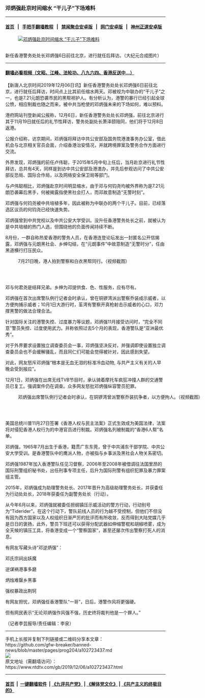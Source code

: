 ### 邓炳强赴京时间缩水 “干儿子”下场难料
------------------------

#### [首页](https://github.com/gfw-breaker/banned-news/blob/master/README.md) &nbsp;&nbsp;|&nbsp;&nbsp; [手把手翻墙教程](https://github.com/gfw-breaker/guides/wiki) &nbsp;&nbsp;|&nbsp;&nbsp; [禁闻聚合安卓版](https://github.com/gfw-breaker/bn-android) &nbsp;&nbsp;|&nbsp;&nbsp; [网门安卓版](https://github.com/oGate2/oGate) &nbsp;&nbsp;|&nbsp;&nbsp; [神州正道安卓版](https://github.com/SzzdOgate/update) 



<div><div class="featured_image">
 <a href="https://i.ntdtv.com/assets/uploads/2019/12/zEogqcK-1-800x450@1200x1200-600x400.jpg" target="_blank">
  <figure>
   <img alt="邓炳强赴京时间缩水 “干儿子”下场难料" src="https://i.ntdtv.com/assets/uploads/2019/12/zEogqcK-1-800x450@1200x1200-600x400-800x450.jpg"/>
  </figure><br/>
 </a>
 <span class="caption">
  新任香港警务处处长邓炳强6日前往北京，进行就任后拜访。（大纪元合成图片）
 </span>
</div>
</div><hr/>

#### [翻墙必看视频（文昭、江峰、法轮功、八九六四、香港反送中...）](https://github.com/gfw-breaker/banned-news/blob/master/pages/links.md)

<div><div class="post_content" itemprop="articleBody">
 <p>
  【新唐人北京时间2019年12月06日讯】新任香港警务处处长邓炳强6日前往北京，进行就任后拜访，时间点上比其前任缩水两天。邓被视为中联办的“干儿子”之一，也是7.21元朗恐袭市民的黑帮袒护人。有分析认为，港警的暴行已经引起全球公愤，相应制裁也随之而来，被中共当枪使的邓炳强未来的下场如何，难以预料。
 </p>
 <p>
  港府网站刊登新闻公报称，12月6日，新任香港警务处处长邓炳强，前往北京进行其于11月19日就任后的礼节性拜访，警务处副处长萧泽颐陪同，他们将于12月8日返港。
 </p>
 <p>
  公报介绍称，访京期间，邓炳强将拜访中共公安部及国务院港澳事务办公室，借此机会与北京相关官员会面，介绍香港治安情况，并就跨境罪案及警务合作方面进行交流。
 </p>
 <p>
  外界发现，邓炳强的前任卢伟聪，于2015年5月中旬上任后，当月赴京进行礼节性拜访，总共有4天，同样是到访中共公安部及港澳办，并先后参观访问了中共公安部反恐局、国际合作局，以及网络安全保卫局等部门。
 </p>
 <p>
  与卢伟聪相比，邓炳强赴京时间明显缩水，由于邓与何钧尧均被外界称为是7.21元朗恐袭幕后黑手，何被揭露指使黑社会打人，而邓故意制造“无警时刻”。
 </p>
 <p>
  邓炳强与何钧尧被中共培植多年，因此被称为中联办的两个干儿子。目前，已经落选区议员的何钧尧已经快速失势。
 </p>
 <p>
  邓炳强曾到中共党校以及中共公安大学受训。没升任香港警务处长之前，就被认为是中共培植的热门人选，但围绕他的负面传闻持续不断。
 </p>
 <p>
  8月份，一群自称热爱香港的警务人员，在香港连登论坛发出一封匿名公开信揭露，邓炳强与元朗黑社会、乡绅勾结，在“元朗事件”中故意制造“无警时分”，任由黑道横行打压民众。
 </p>
 <figure class="wp-caption alignnone" id="attachment_102638859" style="width: 600px">
  <ok href="https://i.ntdtv.com/assets/uploads/2019/08/Untitled-1-1-800x450.jpg">
   <img alt="" class="size-medium wp-image-102638859" src="https://i.ntdtv.com/assets/uploads/2019/08/Untitled-1-1-800x450-600x338.jpg"/>
  </ok>
  <br/><figcaption class="wp-caption-text">
   7月21日晚，港人拍到警察和白衣黑帮同行。（视频截图）
  </figcaption><br/>
 </figure><br/>
 <p>
  邓与何君尧是结拜兄弟。乡绅为邓提供食、色、性服务，应有尽有。
 </p>
 <p>
  邓炳强在首次出席警队例行记者会时承认，曾在铜锣湾派出警察乔装成示威者，以方便拘捕示威者；10月1日大游行时，荃湾有警察开真枪射击示威者的心口，邓力撑黑警的做法合理合法。
 </p>
 <p>
  针对国际关注的港警失控、过度暴力等议题，邓炳强11月接受访问时，“完全不同意”警员失控、过度使用武力。并称依照过去5个月的表现，香港警队是“亚洲最优秀”。
 </p>
 <p>
  对于外界要求设置独立调查委员会一事，邓炳强坚决反对，并强调即使设置独立调查委员会也不会缓解骚乱，而且同仁们可能会觉得被针对，因此感到失望。
 </p>
 <p>
  对此，网友怒斥邓炳强“根本是无血无泪的标准冷血动物, 与共产主义有关的人早晚会受到报应”。
 </p>
 <p>
  12月1日，邓炳强在出席无线TVB节目时，承认骑着摩托车疯狂冲撞人群的交通警员已复工。强调案件仍在调查。众多网友怒批邓炳强纵容警员犯罪。
 </p>
 <figure class="wp-caption alignnone" id="attachment_102642711" style="width: 600px">
  <ok href="https://i.ntdtv.com/assets/uploads/2019/08/thumbnail_d-608.jpg">
   <img alt="" class="size-medium wp-image-102642711" src="https://i.ntdtv.com/assets/uploads/2019/08/thumbnail_d-608-600x337.jpg"/>
  </ok>
  <br/><figcaption class="wp-caption-text">
   邓炳强出席警队例行记者会时承认，在铜锣湾曾派警察乔装抗争者，以方便拘人。（视频截图）
  </figcaption><br/>
 </figure><br/>
 <p>
  美国总统川普11月27日签署《香港人权与民主法案》正式生效成为美国法律，法案将对侵犯香港人权行为的中港官员进行制裁。邓炳强名列被制裁的“香港6人帮”名单。
 </p>
 <p>
  邓炳强，1965年7月出生于香港，籍贯广东东莞，曾于中共浦东干部学院、中共公安大学受训。是香港警队中的鹰派人物，亦被指与乡事派及黑社会人物关系密切。
 </p>
 <p>
  邓炳强1987年加入香港警队任见习督察，2006年至2008年被借调往法国里昂的国际刑警组织秘书处，出任刑事专项主任，后升为国际刑警有组织犯罪及暴力罪案组主管。
 </p>
 <p>
  2015年，邓炳强成为助理警务处长、2017年晋升为高级助理警务处长，并获委任为行动处处长，2018年获委任为副警务处长（行动）。
 </p>
 <p>
  从今年6月以来，邓炳强就被委任担纲镇压示威活动的警方行动，行动别号为“Tiderider”。在这个行动下，警队前线人员的行为越不受控制，但他们不但没有因为西方国家以及人权组织日渐严厉的批评而有所收敛，反而得到大陆党媒几乎是日日的褒扬，此外，警员下班还可以获得分配武器如伸缩警棍和胡椒喷雾，成为全天候的镇压工具，将香港变成一个“警察国家”，甚至还屡次传出警察打死人的消息。
 </p>
 <p>
  有网友写藏头诗“邓逆炳强”：
 </p>
 <p>
  邓氏宗祠出妖魔
 </p>
 <p>
  逆谋祸港事多磨
 </p>
 <p>
  炳烛难罄乡黑事
 </p>
 <p>
  强权暴政出荆轲
 </p>
 <p>
  有网友担忧，邓炳强任香港警队“一哥”，日后，港警作风将更强硬。
 </p>
 <p>
  但有网民表示“无论邓炳强作风强不强，历史终将裁判他是一个罪人。”
 </p>
 <p>
  （记者李芸报导/责任编辑：李泉）
 </p>
 <div class="single_ad">
 </div>
</div>
</div>
<hr/>
手机上长按并复制下列链接或二维码分享本文章：<br/>
https://github.com/gfw-breaker/banned-news/blob/master/pages/prog204/a102723437.md <br/>
<a href='https://github.com/gfw-breaker/banned-news/blob/master/pages/prog204/a102723437.md'><img src='https://github.com/gfw-breaker/banned-news/blob/master/pages/prog204/a102723437.md.png'/></a> <br/>
原文地址（需翻墙访问）：https://www.ntdtv.com/gb/2019/12/06/a102723437.html


------------------------
#### [首页](https://github.com/gfw-breaker/banned-news/blob/master/README.md) &nbsp;|&nbsp; [一键翻墙软件](https://github.com/gfw-breaker/nogfw/blob/master/README.md) &nbsp;| [《九评共产党》](https://github.com/gfw-breaker/9ping.md/blob/master/README.md#九评之一评共产党是什么) | [《解体党文化》](https://github.com/gfw-breaker/jtdwh.md/blob/master/README.md) | [《共产主义的终极目的》](https://github.com/gfw-breaker/gczydzjmd.md/blob/master/README.md)


<img src='http://gfw-breaker.win/banned-news/pages/prog204/a102723437.md' width='0px' height='0px'/>